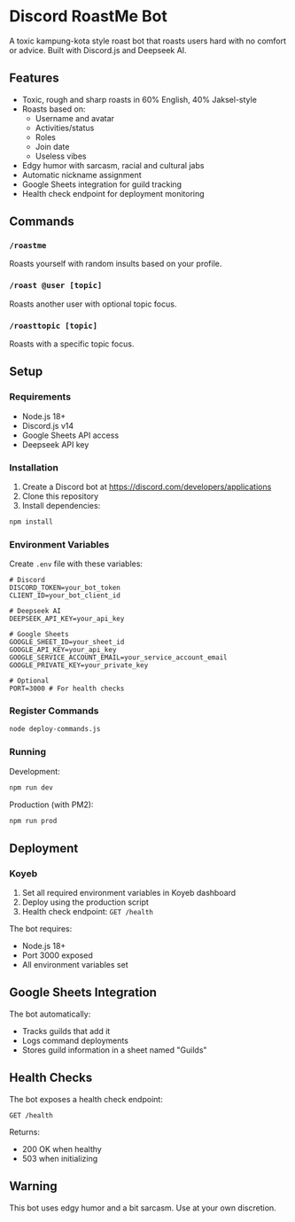 # Discord RoastMe Bot

A toxic kampung-kota style roast bot that roasts users hard with no comfort or advice. Built with Discord.js and Deepseek AI.

## Features

- Toxic, rough and sharp roasts in 60% English, 40% Jaksel-style
- Roasts based on:
  - Username and avatar
  - Activities/status
  - Roles
  - Join date
  - Useless vibes
- Edgy humor with sarcasm, racial and cultural jabs
- Automatic nickname assignment
- Google Sheets integration for guild tracking
- Health check endpoint for deployment monitoring

## Commands

### `/roastme`
Roasts yourself with random insults based on your profile.

### `/roast @user [topic]`
Roasts another user with optional topic focus.

### `/roasttopic [topic]`
Roasts with a specific topic focus.

## Setup

### Requirements
- Node.js 18+
- Discord.js v14
- Google Sheets API access
- Deepseek API key

### Installation
1. Create a Discord bot at https://discord.com/developers/applications
2. Clone this repository
3. Install dependencies:
```bash
npm install
```

### Environment Variables
Create `.env` file with these variables:
```env
# Discord
DISCORD_TOKEN=your_bot_token
CLIENT_ID=your_bot_client_id

# Deepseek AI
DEEPSEEK_API_KEY=your_api_key

# Google Sheets
GOOGLE_SHEET_ID=your_sheet_id
GOOGLE_API_KEY=your_api_key
GOOGLE_SERVICE_ACCOUNT_EMAIL=your_service_account_email
GOOGLE_PRIVATE_KEY=your_private_key

# Optional
PORT=3000 # For health checks
```

### Register Commands
```bash
node deploy-commands.js
```

### Running
Development:
```bash
npm run dev
```

Production (with PM2):
```bash
npm run prod
```

## Deployment

### Koyeb
1. Set all required environment variables in Koyeb dashboard
2. Deploy using the production script
3. Health check endpoint: `GET /health`

The bot requires:
- Node.js 18+
- Port 3000 exposed
- All environment variables set

## Google Sheets Integration
The bot automatically:
- Tracks guilds that add it
- Logs command deployments
- Stores guild information in a sheet named "Guilds"

## Health Checks
The bot exposes a health check endpoint:
```
GET /health
```
Returns:
- 200 OK when healthy
- 503 when initializing

## Warning
This bot uses edgy humor and a bit sarcasm. Use at your own discretion.
